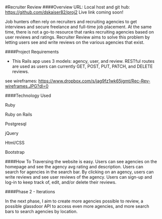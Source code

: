 #Recruiter Review
####Overview
URL: Local host and git hub: https://github.com/dskaiser82/proj2
Live link coming soon!

Job hunters often rely on recruiters and recruiting agencies to get interviews and secure freelance and full-time job placement. At the same time, there is not a go-to resource that ranks recruiting agencies based on user reviews and ratings. Recruiter Review aims to solve this problem by letting users see and write reviews on the various agencies that exist.

####Project Requirements

- This Rails app uses 3 models: agency, user, and review. RESTful routes are used as users can currently GET, POST, PUT, PATCH, and DELETE reviews.

see wireframes: https://www.dropbox.com/s/jag9fz1wk65jgmt/Rec-Rev-wireframes.JPG?dl=0


####Technology Used

Ruby

Ruby on Rails

Postgresql

jQuery

Html/CSS

Bootstrap


####How To
Traversing the website is easy.  Users can see agencies on the homepage and see the agency avg rating and description.  Users can search for agencies in the search bar.  By clicking on an agency, users can write reviews and see user reviews of the agency.  Users can sign-up and log-in to keep track of, edit, and/or delete their reviews.

####Phase 2 - Iterations

In the next phase, I aim to create more agencies possible to review, a possible glassdoor API to access even more agencies, and more search bars to search agencies by location.
 
